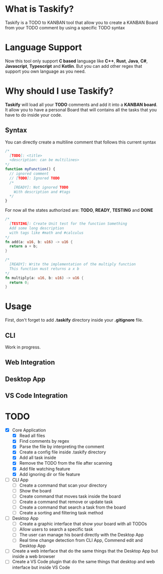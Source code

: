 # What is Taskify?

Taskify is a TODO to KANBAN tool that allow you to create a KANBAN Board from your TODO comment by
using a specific TODO syntax

# Language Support

Now this tool only support **C based** language like **C++**, **Rust**, **Java**, **C#**, **Javascript**, **Typescript** and **Kotlin**.
But you can add other regex that support you own language as you need.

# Why should I use Taskify?

**Taskify** will load all your **TODO** comments and add it into a **KANBAN board**.
It allow you to have a personal Board that will contains all the tasks that you have
to do inside your code.
## Syntax

You can directly create a multiline comment that follows this current syntax

```javascript
/*
  [TODO]: <title>
  <description: can be multilines>
*/
function myFunction() {
  // ignored comment
  // [TODO]: Ignored TODO
  /*
    [READY]: Not ignored TODO
    With description and #tags
  */
}
```
For now all the states authorized are: **TODO**, **READY**, **TESTING** and **DONE**

```rust
/*
  [TESTING]: Create Unit test for the function Something
  Add some long description
  with tags like #math and #calculus
*/
fn add(a: u16, b: u16) -> u16 {
  return a + b;
}

/*
  [READY]: Write the implementation of the multiply function
  This function must returns a x b
*/
fn multiply(a: u16, b: u16) -> u16 {
  return 0;
}
```

# Usage

First, don't forget to add **.taskify** directory inside your **.gitignore** file.

## CLI
Work in progress.
## Web Integration

## Desktop App

## VS Code Integration

# TODO

- [x] Core Application
  - [x] Read all files
  - [x] Find comments by regex
  - [x] Parse the file by interpreting the comment
  - [x] Create a config file inside .taskify directory
  - [x] Add all task inside
  - [x] Remove the TODO from the file after scanning
  - [x] Add file watching feature
  - [x] Add ignoring dir or file feature
- [ ] CLI App
  - [ ] Create a command that scan your directory
  - [ ] Show the board
  - [ ] Create command that moves task inside the board
  - [ ] Create a command that remove or update task
  - [ ] Create a command that search a task from the board
  - [ ] Create a sorting and filtering task method
- [ ] Desktop App
  - [ ] Create a graphic interface that show your board with all TODOs
  - [ ] Allow users to search a specific task
  - [ ] The user can manage his board directly with the Desktop App
  - [ ] Real time change detection from CLI App, Commend edit and Desktop App
- [ ] Create a web interface that do the same things that the Desktop App but inside a web browser
- [ ] Create a VS Code plugin that do the same things that desktop and web interface but inside VS Code